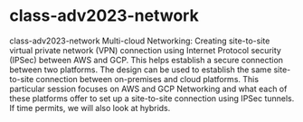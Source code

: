 # class-adv2023-network
class-adv2023-network
Multi-cloud Networking: Creating site-to-site virtual private network (VPN) connection using Internet Protocol security (IPSec) between AWS and GCP. This helps establish a secure connection between two platforms. The design can be used to establish the same site-to-site connection between on-premises and cloud platforms. This particular session focuses on AWS and GCP Networking and what each of these platforms offer to set up a site-to-site connection using IPSec tunnels. If time permits, we will also look at hybrids. 

